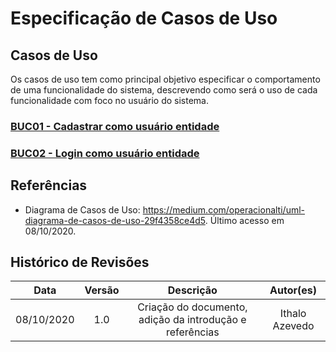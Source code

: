 # Especificação de Casos de Uso  

## Casos de Uso
Os casos de uso tem como principal objetivo especificar o comportamento de uma funcionalidade do sistema, descrevendo como será o uso de cada funcionalidade com foco no usuário do sistema. 

### [BUC01 - Cadastrar como usuário entidade](artefatos\modelagem\diagramasDeCasoDeUso\casos\BUC01.md)
### [BUC02 - Login como usuário entidade](artefatos/modelagem/diagramasDeCasoDeUso/casos/BUC02.md)

## Referências
* Diagrama de Casos de Uso: <https://medium.com/operacionalti/uml-diagrama-de-casos-de-uso-29f4358ce4d5>. Último acesso  em 08/10/2020.

## Histórico de Revisões

| Data | Versão | Descrição | Autor(es) |
|:----:|:------:|:---------:|:---------:|
| 08/10/2020 | 1.0 | Criação do documento, adição da introdução e referências | Ithalo Azevedo |